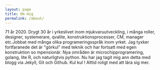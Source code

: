 ```yaml
---
layout: page
title: Om mig
permalink: /about/
---
```

71 år 2020. Drygt 30 år i yrkeslivet inom mjukvaruutveckling, i många roller, designer, systemerare, qvalite, konstruktionsprocesser, CM,  manager etc.Jobbat med många olika programeringsspråk inom yrket. Jag tyxker fortfaranede det är "görkul" med teknik och har fortsatt med egen konstruktion so mpensionär. Nya områden är microchipprogramering, golang, lite R, och naturligtvis python. Nu har jag tagit mig ann detta med blogg via Jekyll, Git och Github. Kul kul ! Alltid roligt med att lära sig mer.


